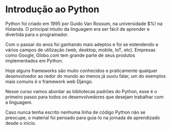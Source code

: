 # Introdução ao Python
Python foi criado em 1995 por Guido Van Rossum, na universidade $%! na Holanda. O principal intuito da linguagem era ser fácil de aprender e divertida para o programador.

Com o passar do anos foi ganhando mais adeptos e foi se estendendo a vários campos de utilização (web, desktop, mobile, IoT, etc). Empresas como Google, Globo.com tem grande parte de seus produtos implementados em Python.

Hoje alguns frameworks são muito conhecidos e praticamente qualquer desenvolvedor ao redor do mundo ao menos já ouviu falar, um do exemplos mais comuns é o framework web Django.

Nesse curso vamos abordar as bibliotecas padrões do Python, esse é o primeiro passo para todos os desenvolvedores que desejam trabalhar com a linguagem.

Caso nunca tenha escrito nenhuma linha de código Python não se preocupe, o material foi pensado para guia-lo na jornada de aprendizado desde o inicio.
